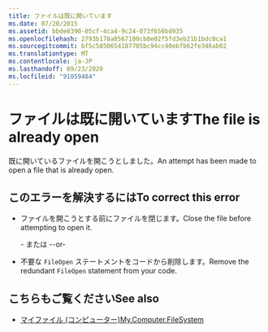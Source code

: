 ```yaml
---
title: ファイルは既に開いています
ms.date: 07/20/2015
ms.assetid: bbde8390-05cf-4ca4-9c24-073f656bd935
ms.openlocfilehash: 2793b178a8567100cb0e02f5fd3eb21b1bdc0ca1
ms.sourcegitcommit: bf5c5850654187705bc94cc40ebfb62fe346ab02
ms.translationtype: MT
ms.contentlocale: ja-JP
ms.lasthandoff: 09/23/2020
ms.locfileid: "91059484"
---
```

# <a name="the-file-is-already-open"></a><span data-ttu-id="60c7b-102">ファイルは既に開いています</span><span class="sxs-lookup"><span data-stu-id="60c7b-102">The file is already open</span></span>

<span data-ttu-id="60c7b-103">既に開いているファイルを開こうとしました。</span><span class="sxs-lookup"><span data-stu-id="60c7b-103">An attempt has been made to open a file that is already open.</span></span>  
  
## <a name="to-correct-this-error"></a><span data-ttu-id="60c7b-104">このエラーを解決するには</span><span class="sxs-lookup"><span data-stu-id="60c7b-104">To correct this error</span></span>  
  
- <span data-ttu-id="60c7b-105">ファイルを開こうとする前にファイルを閉じます。</span><span class="sxs-lookup"><span data-stu-id="60c7b-105">Close the file before attempting to open it.</span></span>  
  
     <span data-ttu-id="60c7b-106">- または -</span><span class="sxs-lookup"><span data-stu-id="60c7b-106">-or-</span></span>  
  
- <span data-ttu-id="60c7b-107">不要な `FileOpen` ステートメントをコードから削除します。</span><span class="sxs-lookup"><span data-stu-id="60c7b-107">Remove the redundant `FileOpen` statement from your code.</span></span>  
  
## <a name="see-also"></a><span data-ttu-id="60c7b-108">こちらもご覧ください</span><span class="sxs-lookup"><span data-stu-id="60c7b-108">See also</span></span>

- [<span data-ttu-id="60c7b-109">マイファイル (コンピューター)</span><span class="sxs-lookup"><span data-stu-id="60c7b-109">My.Computer.FileSystem</span></span>](xref:Microsoft.VisualBasic.FileIO.FileSystem)
